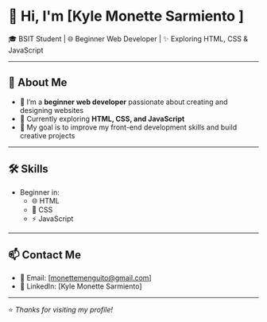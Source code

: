 # 👋 Hi, I'm [Kyle Monette Sarmiento ]

🎓 BSIT Student | 🌐 Beginner Web Developer | ✨ Exploring HTML, CSS & JavaScript  

---

## 🚀 About Me
- 🔭 I’m a **beginner web developer** passionate about creating and designing websites  
- 🌱 Currently exploring **HTML, CSS, and JavaScript**  
- 🎯 My goal is to improve my front-end development skills and build creative projects  

---

## 🛠️ Skills
- Beginner in:
  - 🌐 HTML  
  - 🎨 CSS  
  - ⚡ JavaScript  

---

## 📫 Contact Me
- 📧 Email: [monettemenguito@gmail.com]  
- 💼 LinkedIn: [Kyle Monette Sarmiento]  

---

⭐️ *Thanks for visiting my profile!*
<!--
**monette-prog/monette-prog** is a ✨ _special_ ✨ repository because its `README.md` (this file) appears on your GitHub profile.

Here are some ideas to get you started:

- 🔭 I’m currently working on ...
- 🌱 I’m currently learning ...
- 👯 I’m looking to collaborate on ...
- 🤔 I’m looking for help with ...
- 💬 Ask me about ...
- 📫 How to reach me: ...
- 😄 Pronouns: ...
- ⚡ Fun fact: ...
-->
